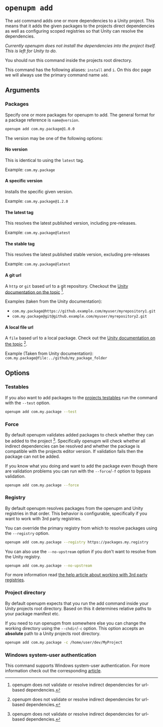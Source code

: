 # `openupm add`

The `add` command adds one or more dependencies to a Unity project. This
means that it adds the given packages to the projects direct dependencies as well as configuring scoped registries so that Unity can
resolve the dependencies.

_Currently openupm does not install the dependencies into the project itself. This is left for Unity to do._

You should run this command inside the projects root directory.

This command has the following aliases: `install` and `i`. On this doc page we will always use the primary command name `add`.

## Arguments

### Packages

Specify one or more packages for openupm to add. The general format for a package reference is `name@version`. 

```sh
openupm add com.my.package@1.0.0
```

The version may be one of the following options:

#### No version

This is identical to using the `latest` tag.  

Example: `com.my.package`

#### A specific version

Installs the specific given version.

Example: `com.my.package@1.2.0`

#### The latest tag

This resolves the latest published version, including pre-releases. 

Example: `com.my.package@latest`

#### The stable tag

This resolves the latest published stable version, excluding pre-releases

Example: `com.my.package@latest`


#### A git url

A `http` or `git` based url to a git repository. Checkout the [Unity documentation on the topic](https://docs.unity3d.com/Manual/upm-git.html#syntax) [^1].

Examples (taken from the Unity documentation):

- `com.my.package@https://github.example.com/myuser/myrepository1.git`
- `com.my.package@git@github.example.com/myuser/myrepository2.git`

#### A local file url

A `file` based url to a local package. Check out the [Unity documentation on the topic](https://docs.unity3d.com/Manual/upm-localpath.html) [^1].

Example (Taken from Unity documentation): `com.my.package@file:../github/my_package_folder`

## Options

### Testables

If you also want to add packages to the [projects testables](https://docs.unity3d.com/Manual/upm-manifestPrj.html#testables) run the command with the `--test` option.

```sh
openupm add com.my.package --test
```

### Force

By default openupm validates added packages to check whether they can be added to the project [^1]. Specifically openupm will check whether all indirect dependencies can be resolved and whether the package is compatible with the projects editor version. If validation fails then the package can not be added.

If you know what you doing and want to add the package even though there are validation problems you can run with the `--force`/`-f` option to bypass validation.

```sh
openupm add com.my.package --force
```

### Registry

By default openupm resolves packages from the openupm and Unity registries in that order. This behavior is configurable, specifically if you want to work with 3rd party registries. 

You can override the primary registry from which to resolve packages using the  `--registry` option.

```sh
openupm add com.my.package --registry https://packages.my.registry
```

You can also use the `--no-upstream` option if you don't want to resolve from the Unity registry.

```sh
openupm add com.my.package --no-upstream
```

For more information read [the help article about working with 3rd party registries](./help-registry.md).

### Project directory

By default openupm expects that you run the add command inside your Unity projects root directory. Based on this it determines relative paths to your package manifest etc.

If you need to run openupm from somewhere else you can change the working directory using the `--chdir`/`-c` option. This option accepts an **absolute** path to a Unity projects root directory.

```sh
openupm add com.my.package -c /home/user/dev/MyProject
```

### Windows system-user authentication

This command supports Windows system-user authentication. For more information check out the corresponding [article](./help-system-user.md).

[^1]: openupm does not validate or resolve indirect dependencies for url-based dependencies.